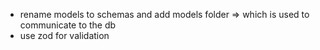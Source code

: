 -   rename models to schemas and add models folder => which is used to communicate to the db
-   use zod for validation
